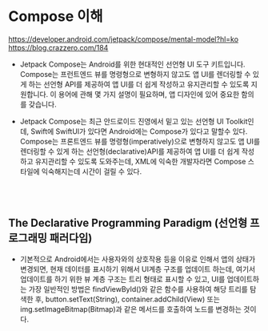 # Compose 이해   

https://developer.android.com/jetpack/compose/mental-model?hl=ko   
https://blog.crazzero.com/184   


* Jetpack Compose는 Android를 위한 현대적인 선언형 UI 도구 키트입니다. Compose는 프런트엔드 뷰를 명령형으로 변형하지 않고도 앱 UI를 렌더링할 수 있게 하는 선언형 API를 제공하여 앱 UI를 더 쉽게 작성하고 유지관리할 수 있도록 지원합니다. 이 용어에 관해 몇 가지 설명이 필요하며, 앱 디자인에 있어 중요한 함의를 갖습니다.

* Jetpack Compose는 최근 안드로이드 진영에서 밑고 있는 선언형 UI Toolkit인데, Swift에 SwiftUI가 있다면 Android에는 Compose가 있다고 말할수 있다.   
Compose는 프론트엔드 뷰를 명령형(imperatively)으로 변형하지 않고도 앱 UI를 렌더링할 수 있게 하는 선언형(declarative)API를 제공하여 앱 UI를 더 쉽게 작성하고 유지관리할 수 있도록 도와주는데, XML에 익숙한 개발자라면 Compose 스타일에 익숙해지는데 시간이 걸릴 수 있다.   

<br>
<br>

## The Declarative Programming Paradigm (선언형 프로그래밍 패러다임)   

* 기본적으로 Android에서는 사용자와의 상호작용 등을 이유로 인해서 앱의 상태가 변경되면, 현재 데이터를 표시하기 위해서 UI계층 구조를 업데이트 하는데, 여기서 업데이트를 하기 위한 뷰 계층 구조는 트리 형태로 표시할 수 있고, UI를 업데이트하는 가장 일반적인 방법은 findViewById()와 같은 함수를 사용하여 해당 트리를 탐색한 후, button.setText(String), container.addChild(View) 또는 img.setImageBitmap(Bitmap)과 같은 메서드를 호출하여 노드를 변경하는 것이다. 